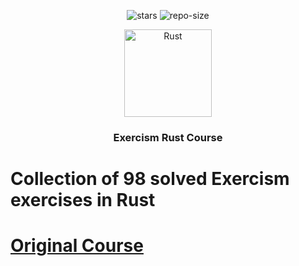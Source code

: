 <div align=center>

![stars] ![repo-size]

<picture>
    <source srcset="https://github.com/user-attachments/assets/48146298-c365-47e4-b677-7122241fc1b7">
    <img alt="Rust" width="140" height="140">
</picture>

### Exercism Rust Course

</div>

# <a name="no-link">Collection of 98 solved Exercism exercises in Rust</a>

# <a href="https://exercism.org/tracks/rust">Original Course</a>

[repo-size]: https://img.shields.io/github/repo-size/dragan717080/ExercismRust
[stars]: https://img.shields.io/github/stars/dragan717080/ExercismRust

</div>
